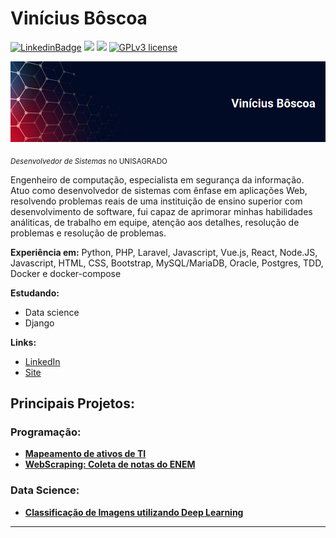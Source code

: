 # Vinícius Bôscoa

[![LinkedinBadge](https://img.shields.io/badge/Vinicius%20Boscoa-blue?logo=LinkedIn&link=https://www.linkedin.com/in/vinicius-boscoa/)](https://www.linkedin.com/in/vinicius-boscoa/)
[![](https://img.shields.io/badge/python-3.7+-blue.svg)](https://www.python.org/downloads/release/python-365/) [![](https://img.shields.io/packagist/php-v/laravel/laravel)](https://www.php.net/)
[![GPLv3 license](https://img.shields.io/badge/License-GPLv3-blue.svg)](http://perso.crans.org/besson/LICENSE.html) 

<p align="center">
  <img src="https://raw.githubusercontent.com/virb30/virb30/master/banner2_portfolio.png" alt="Vinícius Bôscoa" />
</p>


<sub>*Desenvolvedor de Sistemas* no UNISAGRADO</sub>

Engenheiro de computação, especialista em segurança da informação. Atuo como desenvolvedor de sistemas com ênfase em aplicações Web, resolvendo problemas reais de uma instituição de ensino superior com desenvolvimento de software, fui capaz de aprimorar minhas habilidades análiticas, de trabalho em equipe, atenção aos detalhes, resolução de problemas e resolução de problemas.

**Experiência em:** Python, PHP, Laravel, Javascript, Vue.js, React, Node.JS, Javascript, HTML, CSS, Bootstrap, MySQL/MariaDB, Oracle, Postgres, TDD, Docker e docker-compose


**Estudando:**
* Data science
* Django


**Links:**
* [LinkedIn](https://www.linkedin.com/in/viniciusboscoa)
* [Site](https://viniboscoa.dev)


## Principais Projetos:

### Programação:

* **[Mapeamento de ativos de TI](https://bit.ly/390kfbu)**
* **[WebScraping: Coleta de notas do ENEM](https://bit.ly/3o4livx)**

### Data Science:
* **[Classificação de Imagens utilizando Deep Learning](https://github.com/virb30/data_science/blob/master/notebooks/009_EDS_Projeto_Fashion_MNIST.ipynb)**

---








